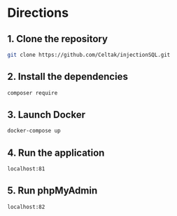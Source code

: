 # Directions

## 1. Clone the repository

```bash
git clone https://github.com/Celtak/injectionSQL.git
```

## 2. Install the dependencies

```bash
composer require
```

## 3. Launch Docker

```bash
docker-compose up
```

## 4. Run the application

```bash
localhost:81
```

## 5. Run phpMyAdmin

```bash
localhost:82
```
